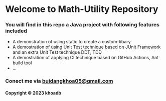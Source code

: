 # Welcome to Math-Utility Repository

### You will find in this repo a Java project with following features included

* A demonstration of using static to create a custom-libary
* A demostration of using Unit Test technique based on JUnit Framework and an extra Unit Test technique DDT, TDD
* A demostration of applying CI technique based on GitHub Actions, Ant build tool
* ...

### Conect me via buidangkhoa05@gmail.com
#### Copyright &#169; 2023 khoadb
